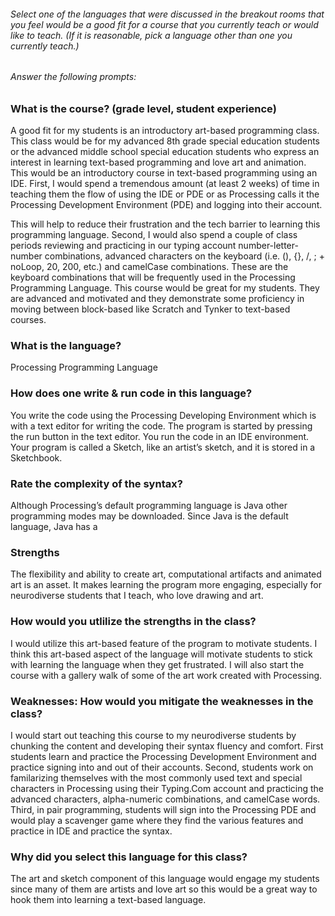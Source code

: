 
###### Select one of the languages that were discussed in the breakout rooms that you feel would be a good fit for a course that you currently teach or would like to teach. (If it is reasonable, pick a language other than one you currently teach.)

###### Answer the following prompts:

### What is the course? (grade level, student experience)

A good fit for my students is an introductory art-based programming class. This class would be for my advanced 8th grade special education students or the advanced middle school special education students who express an interest in learning text-based programming and love art and animation. This would be an introductory course in text-based programming using an IDE. First, I would spend a tremendous amount (at least 2 weeks) of time in teaching them the flow of using the IDE or PDE or as Processing calls it the Processing Development Environment (PDE) and logging into their account. 

This will help to reduce their frustration and the tech barrier to learning this programming language. Second, I would also spend a couple of class periods reviewing and practicing in our typing account number-letter-number combinations, advanced characters on the keyboard (i.e. (), {}, /, ; + noLoop, 20, 200, etc.) and camelCase combinations. These are the keyboard combinations that will be frequently used in the Processing Programming Language. This course would be great for my students. They are advanced and motivated and they demonstrate some proficiency in moving between block-based like Scratch and Tynker to text-based courses.  

### What is the language? 
Processing Programming Language

### How does one write & run code in this language? 
You write the code using the Processing Developing Environment which is with a text editor for writing the code. The program is started by pressing the run button in the text editor. You run the code in an IDE environment. Your program is called a Sketch, like an artist’s sketch, and it is stored in a Sketchbook.  

### Rate the complexity of the syntax? 

Although Processing’s default programming language is Java other programming modes may be downloaded. Since Java is the default language, Java has a 

### Strengths

The flexibility and ability to create art, computational artifacts and animated art is an asset. It makes learning the program more engaging, especially for neurodiverse students that I teach, who love drawing and art. 

### How would you utlilize the strengths in the class? 

I would utilize this art-based feature of the program to motivate students. I think this art-based aspect of the language will motivate students to stick with learning the language when they get frustrated. I will also start the course with a gallery walk of some of the art work created with Processing. 
 
### Weaknesses: How would you mitigate the weaknesses in the class? 

I would start out teaching this course to my neurodiverse students by chunking the content and developing their syntax fluency and comfort. First students learn and practice the Processing Development Environment and practice signing into and out of their accounts. Second, students work on familarizing themselves with the most commonly used text and special characters in Processing using their Typing.Com account and practicing the advanced characters, alpha-numeric combinations, and camelCase words. Third, in pair programming, students will sign into the Processing PDE and would play a scavenger game where they find the various features and practice in IDE and practice the syntax.

### Why did you select this language for this class? 

The art and sketch component of this language would engage my students since many of them are artists and love art so this would be a great way to hook them into learning a text-based language. 
